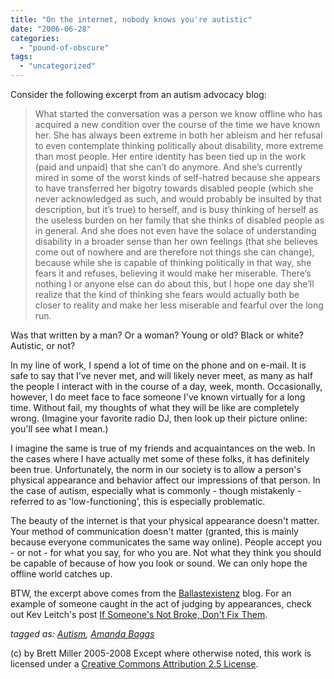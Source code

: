 ```yaml
---
title: "On the internet, nobody knows you're autistic"
date: "2006-06-28"
categories: 
  - "pound-of-obscure"
tags: 
  - "uncategorized"
---
```


Consider the following excerpt from an autism advocacy blog:

> What started the conversation was a person we know offline who has acquired a new condition over the course of the time we have known her. She has always been extreme in both her ableism and her refusal to even contemplate thinking politically about disability, more extreme than most people. Her entire identity has been tied up in the work (paid and unpaid) that she can’t do anymore. And she’s currently mired in some of the worst kinds of self-hatred because she appears to have transferred her bigotry towards disabled people (which she never acknowledged as such, and would probably be insulted by that description, but it’s true) to herself, and is busy thinking of herself as the useless burden on her family that she thinks of disabled people as in general. And she does not even have the solace of understanding disability in a broader sense than her own feelings (that she believes come out of nowhere and are therefore not things she can change), because while she is capable of thinking politically in that way, she fears it and refuses, believing it would make her miserable. There’s nothing I or anyone else can do about this, but I hope one day she’ll realize that the kind of thinking she fears would actually both be closer to reality and make her less miserable and fearful over the long run.

Was that written by a man? Or a woman? Young or old? Black or white? Autistic, or not?  
  
In my line of work, I spend a lot of time on the phone and on e-mail. It is safe to say that I've never met, and will likely never meet, as many as half the people I interact with in the course of a day, week, month. Occasionally, however, I do meet face to face someone I've known virtually for a long time. Without fail, my thoughts of what they will be like are completely wrong. (Imagine your favorite radio DJ, then look up their picture online: you'll see what I mean.)  
  
I imagine the same is true of my friends and acquaintances on the web. In the cases where I have actually met some of these folks, it has definitely been true. Unfortunately, the norm in our society is to allow a person's physical appearance and behavior affect our impressions of that person. In the case of autism, especially what is commonly - though mistakenly - referred to as 'low-functioning', this is especially problematic.  
  
The beauty of the internet is that your physical appearance doesn't matter. Your method of communication doesn't matter (granted, this is mainly because everyone communicates the same way online). People accept you - or not - for what you say, for who you are. Not what they think you should be capable of because of how you look or sound. We can only hope the offline world catches up.  
  
BTW, the excerpt above comes from the [Ballastexistenz](http://ballastexistenz.autistics.org/) blog. For an example of someone caught in the act of judging by appearances, check out Kev Leitch's post [If Someone's Not Broke, Don't Fix Them](http://www.kevinleitch.co.uk/wp/?p=390 "Left Brain Right Brain").  
  
_tagged as: [Autism](http://technorati.com/tag/autism), [Amanda Baggs](http://technorati.com/tag/amanda+baggs)_

(c) by Brett Miller 2005-2008 Except where otherwise noted, this work is licensed under a [Creative Commons Attribution 2.5 License](http://creativecommons.org/licenses/by/2.5/).
